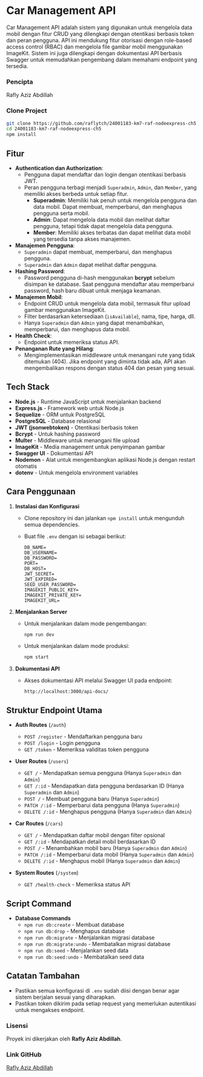 # Car Management API

Car Management API adalah sistem yang digunakan untuk mengelola data mobil dengan fitur CRUD yang dilengkapi dengan otentikasi berbasis token dan peran pengguna. API ini mendukung fitur otorisasi dengan role-based access control (RBAC) dan mengelola file gambar mobil menggunakan ImageKit. Sistem ini juga dilengkapi dengan dokumentasi API berbasis Swagger untuk memudahkan pengembang dalam memahami endpoint yang tersedia.

### Pencipta

Rafly Aziz Abdillah

### Clone Project

```bash
git clone https://github.com/raflytch/24001183-km7-raf-nodeexpress-ch5
cd 24001183-km7-raf-nodeexpress-ch5
npm install
```

## Fitur

- **Authentication dan Authorization**:
  - Pengguna dapat mendaftar dan login dengan otentikasi berbasis JWT.
  - Peran pengguna terbagi menjadi `Superadmin`, `Admin`, dan `Member`, yang memiliki akses berbeda untuk setiap fitur.
    - **Superadmin**: Memiliki hak penuh untuk mengelola pengguna dan data mobil. Dapat membuat, memperbarui, dan menghapus pengguna serta mobil.
    - **Admin**: Dapat mengelola data mobil dan melihat daftar pengguna, tetapi tidak dapat mengelola data pengguna.
    - **Member**: Memiliki akses terbatas dan dapat melihat data mobil yang tersedia tanpa akses manajemen.
- **Manajemen Pengguna**:
  - `Superadmin` dapat membuat, memperbarui, dan menghapus pengguna.
  - `Superadmin` dan `Admin` dapat melihat daftar pengguna.
- **Hashing Password**:
  - Password pengguna di-hash menggunakan **bcrypt** sebelum disimpan ke database. Saat pengguna mendaftar atau memperbarui password, hash baru dibuat untuk menjaga keamanan.
- **Manajemen Mobil**:
  - Endpoint CRUD untuk mengelola data mobil, termasuk fitur upload gambar menggunakan ImageKit.
  - Filter berdasarkan ketersediaan (`isAvailable`), nama, tipe, harga, dll.
  - Hanya `Superadmin` dan `Admin` yang dapat menambahkan, memperbarui, dan menghapus data mobil.
- **Health Check**:
  - Endpoint untuk memeriksa status API.
- **Penanganan Rute yang Hilang**:
  - Mengimplementasikan middleware untuk menangani rute yang tidak ditemukan (404). Jika endpoint yang diminta tidak ada, API akan mengembalikan respons dengan status 404 dan pesan yang sesuai.

## Tech Stack

- **Node.js** - Runtime JavaScript untuk menjalankan backend
- **Express.js** - Framework web untuk Node.js
- **Sequelize** - ORM untuk PostgreSQL
- **PostgreSQL** - Database relasional
- **JWT (jsonwebtoken)** - Otentikasi berbasis token
- **Bcrypt** - Untuk hashing password
- **Multer** - Middleware untuk menangani file upload
- **ImageKit** - Media management untuk penyimpanan gambar
- **Swagger UI** - Dokumentasi API
- **Nodemon** - Alat untuk mengembangkan aplikasi Node.js dengan restart otomatis
- **dotenv** - Untuk mengelola environment variables

## Cara Penggunaan

1. **Instalasi dan Konfigurasi**

   - Clone repository ini dan jalankan `npm install` untuk mengunduh semua dependencies.
   - Buat file `.env` dengan isi sebagai berikut:

     ```plaintext
     DB_NAME=
     DB_USERNAME=
     DB_PASSWORD=
     PORT=
     DB_HOST=
     JWT_SECRET=
     JWT_EXPIRED=
     SEED_USER_PASSWORD=
     IMAGEKIT_PUBLIC_KEY=
     IMAGEKIT_PRIVATE_KEY=
     IMAGEKIT_URL=
     ```

2. **Menjalankan Server**

   - Untuk menjalankan dalam mode pengembangan:
     ```bash
     npm run dev
     ```
   - Untuk menjalankan dalam mode produksi:
     ```bash
     npm start
     ```

3. **Dokumentasi API**
   - Akses dokumentasi API melalui Swagger UI pada endpoint:
     ```plaintext
     http://localhost:3000/api-docs/
     ```

## Struktur Endpoint Utama

- **Auth Routes** (`/auth`)

  - `POST /register` - Mendaftarkan pengguna baru
  - `POST /login` - Login pengguna
  - `GET /token` - Memeriksa validitas token pengguna

- **User Routes** (`/users`)

  - `GET /` - Mendapatkan semua pengguna (Hanya `Superadmin` dan `Admin`)
  - `GET /:id` - Mendapatkan data pengguna berdasarkan ID (Hanya `Superadmin` dan `Admin`)
  - `POST /` - Membuat pengguna baru (Hanya `Superadmin`)
  - `PATCH /:id` - Memperbarui data pengguna (Hanya `Superadmin`)
  - `DELETE /:id` - Menghapus pengguna (Hanya `Superadmin` dan `Admin`)

- **Car Routes** (`/cars`)

  - `GET /` - Mendapatkan daftar mobil dengan filter opsional
  - `GET /:id` - Mendapatkan detail mobil berdasarkan ID
  - `POST /` - Menambahkan mobil baru (Hanya `Superadmin` dan `Admin`)
  - `PATCH /:id` - Memperbarui data mobil (Hanya `Superadmin` dan `Admin`)
  - `DELETE /:id` - Menghapus mobil (Hanya `Superadmin` dan `Admin`)

- **System Routes** (`/system`)
  - `GET /health-check` - Memeriksa status API

## Script Command

- **Database Commands**
  - `npm run db:create` - Membuat database
  - `npm run db:drop` - Menghapus database
  - `npm run db:migrate` - Menjalankan migrasi database
  - `npm run db:migrate:undo` - Membatalkan migrasi database
  - `npm run db:seed` - Menjalankan seed data
  - `npm run db:seed:undo` - Membatalkan seed data

## Catatan Tambahan

- Pastikan semua konfigurasi di `.env` sudah diisi dengan benar agar sistem berjalan sesuai yang diharapkan.
- Pastikan token dikirim pada setiap request yang memerlukan autentikasi untuk mengakses endpoint.

### Lisensi

Proyek ini dikerjakan oleh **Rafly Aziz Abdillah**.

### Link GitHub

[Rafly Aziz Abdillah](https://github.com/raflytch)
